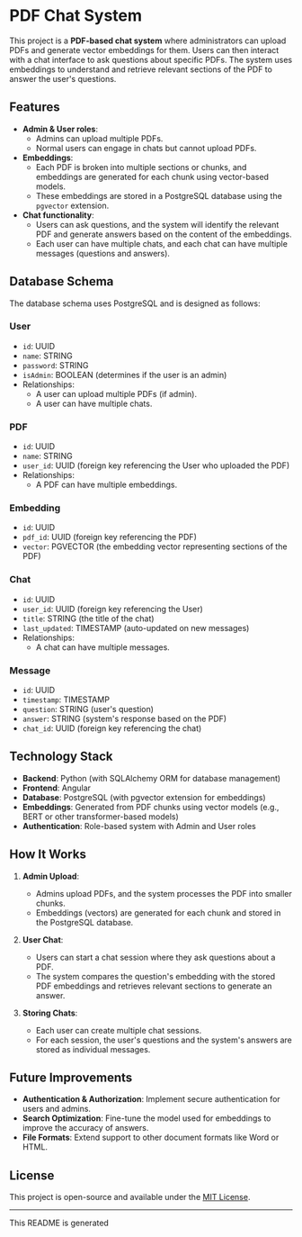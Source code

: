 # PDF Chat System

This project is a **PDF-based chat system** where administrators can upload PDFs and generate vector embeddings for them. Users can then interact with a chat interface to ask questions about specific PDFs. The system uses embeddings to understand and retrieve relevant sections of the PDF to answer the user's questions.

## Features

- **Admin & User roles**: 
  - Admins can upload multiple PDFs.
  - Normal users can engage in chats but cannot upload PDFs.
- **Embeddings**: 
  - Each PDF is broken into multiple sections or chunks, and embeddings are generated for each chunk using vector-based models.
  - These embeddings are stored in a PostgreSQL database using the `pgvector` extension.
- **Chat functionality**: 
  - Users can ask questions, and the system will identify the relevant PDF and generate answers based on the content of the embeddings.
  - Each user can have multiple chats, and each chat can have multiple messages (questions and answers).
  
## Database Schema

The database schema uses PostgreSQL and is designed as follows:

### User
- `id`: UUID
- `name`: STRING
- `password`: STRING
- `isAdmin`: BOOLEAN (determines if the user is an admin)
- Relationships: 
  - A user can upload multiple PDFs (if admin).
  - A user can have multiple chats.

### PDF
- `id`: UUID
- `name`: STRING
- `user_id`: UUID (foreign key referencing the User who uploaded the PDF)
- Relationships: 
  - A PDF can have multiple embeddings.

### Embedding
- `id`: UUID
- `pdf_id`: UUID (foreign key referencing the PDF)
- `vector`: PGVECTOR (the embedding vector representing sections of the PDF)

### Chat
- `id`: UUID
- `user_id`: UUID (foreign key referencing the User)
- `title`: STRING (the title of the chat)
- `last_updated`: TIMESTAMP (auto-updated on new messages)
- Relationships: 
  - A chat can have multiple messages.

### Message
- `id`: UUID
- `timestamp`: TIMESTAMP
- `question`: STRING (user's question)
- `answer`: STRING (system's response based on the PDF)
- `chat_id`: UUID (foreign key referencing the chat)

## Technology Stack

- **Backend**: Python (with SQLAlchemy ORM for database management)
- **Frontend**: Angular
- **Database**: PostgreSQL (with pgvector extension for embeddings)
- **Embeddings**: Generated from PDF chunks using vector models (e.g., BERT or other transformer-based models)
- **Authentication**: Role-based system with Admin and User roles

## How It Works

1. **Admin Upload**: 
   - Admins upload PDFs, and the system processes the PDF into smaller chunks. 
   - Embeddings (vectors) are generated for each chunk and stored in the PostgreSQL database.

2. **User Chat**: 
   - Users can start a chat session where they ask questions about a PDF.
   - The system compares the question's embedding with the stored PDF embeddings and retrieves relevant sections to generate an answer.

3. **Storing Chats**:
   - Each user can create multiple chat sessions. 
   - For each session, the user's questions and the system's answers are stored as individual messages.

## Future Improvements

- **Authentication & Authorization**: Implement secure authentication for users and admins.
- **Search Optimization**: Fine-tune the model used for embeddings to improve the accuracy of answers.
- **File Formats**: Extend support to other document formats like Word or HTML.

## License

This project is open-source and available under the [MIT License](LICENSE).

---

This README is generated
